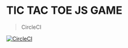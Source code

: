 # TIC TAC TOE JS GAME

> CircleCI

[![CircleCI](https://circleci.com/gh/rampage1213/TicTacToeJS/tree/gh-pages.svg?style=svg)](https://circleci.com/gh/rampage1213/TicTacToeJS/tree/gh-pages)
